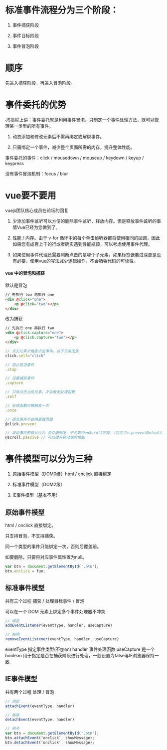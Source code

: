 # 标准事件流程分为三个阶段：
 
1. 事件捕获阶段

2. 事件目标阶段

3. 事件冒泡阶段


# 顺序

先进入捕获阶段，再进入冒泡阶段。



# 事件委托的优势

JS高程上讲：事件委托就是利用事件冒泡，只制定一个事件处理方法，就可以管理某一类型的所有事件。

1. 动态添加和修改元素后不需再绑定或解绑事件。

2. 只需绑定一个事件，减少整个页面所需的内存，提升整体性能。


事件委托的事件：click / mousedown / mouseup / keydown / keyup / keypress

没有事件冒泡机制：focus / blur 


# vue要不要用

vuejs团队核心成员在论坛的回复

1. 少添加事件监听可以方便的删除事件监听，释放内存。但是释放事件监听的事情Vue已经为您做到了。

2. 性能 / 内存。由于 v-for 循环中的每个单击侦听器都将使用相同的回调，因此如果您有成百上千的行或者确实遇到性能瓶颈，可以考虑使用事件代理。

3. 如果使用事件代理还需要判断点击的是哪个子元素，如果标签嵌套过深更是没有必要，使用vue的写法减少逻辑操作，不会牺牲代码的可读性。




#### vue 中的冒泡和捕获

默认是冒泡
```html
// 先执行 two 再执行 one
<div @click="one">
    <p @click="two"></p>
</div>
```

改为捕获
```html
// 先执行 one 再执行 two
<div @click.capture="one">
    <p @click.capture="two"></p>
</div>
```

```js
// 点父元素才触发点击事件，点子元素无效
click.self="click"

// 阻止冒泡事件
.stop 

// 设置捕获事件
.capture 

// 只有点击当前元素，才会触发处理函数
.self 

// 处理函数只被触发一次
.once

// 提交事件不会再重载页面
@click.prevent 

// 滚动事件的默认行为 会立即触发，不会等待onScroll完成，（包含了e.preventDefault()）
@scroll.passive // 可以提升移动端的性能
```




# 事件模型可以分为三种

1. 原始事件模型（DOM0级）html / onclick 直接绑定

2. 标准事件模型（DOM2级）

3. IE事件模型（基本不用）


## 原始事件模型

html / onclick 直接绑定。

只支持冒泡，不支持捕获。

同一个类型的事件只能绑定一次，否则后覆盖前。

如要删除，只要将对应事件属性置为null。

```js
var btn = document.getElementById('.btn');
btn.onclick = fun;
```


## 标准事件模型

共有三个过程 捕获 / 处理目标事件 / 冒泡

可以在一个 DOM 元素上绑定多个事件处理器不冲突

```js
// 绑定
addEventListener(eventType, handler, useCapture)

// 移除
removeEventListener(eventType, handler, useCapture)
```

eventType 指定事件类型(不加on)
handler 事件处理函数
useCapture 是一个 boolean 用于指定是否在捕获阶段进行处理，一般设置为false与IE浏览器保持一致


## IE事件模型

共有两个过程 处理 / 冒泡

```js
// 绑定
attachEvent(eventType, handler)

// 移除
detachEvent(eventType, handler)

// 例子
var btn = document.getElementById('.btn');
btn.attachEvent(‘onclick’, showMessage);
btn.detachEvent(‘onclick’, showMessage);
```
